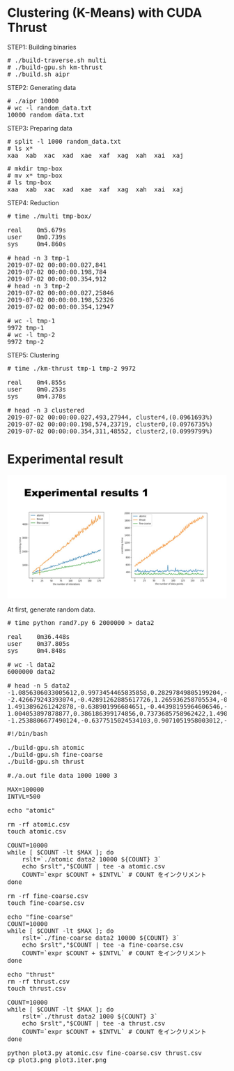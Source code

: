 # Clustering (K-Means) with CUDA Thrust

STEP1: Building binaries

<pre>
# ./build-traverse.sh multi
# ./build-gpu.sh km-thrust
# ./build.sh aipr
</pre>

STEP2: Generating data

<pre>
# ./aipr 10000
# wc -l random_data.txt
10000 random_data.txt
</pre>

STEP3: Preparing data

<pre>
# split -l 1000 random_data.txt
# ls x*
xaa  xab  xac  xad  xae  xaf  xag  xah  xai  xaj
</pre>

<pre>
# mkdir tmp-box
# mv x* tmp-box
# ls tmp-box
xaa  xab  xac  xad  xae  xaf  xag  xah  xai  xaj
</pre>

STEP4: Reduction

<pre>
# time ./multi tmp-box/

real    0m5.679s
user    0m0.739s
sys     0m4.860s

# head -n 3 tmp-1
2019-07-02 00:00:00.027,841
2019-07-02 00:00:00.198,784
2019-07-02 00:00:00.354,912
# head -n 3 tmp-2
2019-07-02 00:00:00.027,25846
2019-07-02 00:00:00.198,52326
2019-07-02 00:00:00.354,12947

# wc -l tmp-1
9972 tmp-1
# wc -l tmp-2
9972 tmp-2
</pre>

STEP5: Clustering

<pre>
# time ./km-thrust tmp-1 tmp-2 9972

real    0m4.855s
user    0m0.253s
sys     0m4.378s

# head -n 3 clustered
2019-07-02 00:00:00.027,493,27944, cluster4,(0.0961693%)
2019-07-02 00:00:00.198,574,23719, cluster0,(0.0976735%)
2019-07-02 00:00:00.354,311,48552, cluster2,(0.0999799%)
</pre>

# Experimental result

<img src="AIPR-experimental-result-1.jpg">

At first, generate random data.

<pre>
# time python rand7.py 6 2000000 > data2

real    0m36.448s
user    0m37.805s
sys     0m4.848s

# wc -l data2
6000000 data2

# head -n 5 data2
-1.0856306033005612,0.9973454465835858,0.28297849805199204,-1.506294713918092,-0.5786002519685364,1.651436537097151
-2.426679243393074,-0.42891262885617726,1.265936258705534,-0.8667404022651017,-0.6788861516220543,-0.09470896893689112
1.4913896261242878,-0.638901996684651,-0.44398195964606546,-0.43435127561851733,2.2059300827254558,2.1867860889737867
1.004053897878877,0.386186399174856,0.7373685758962422,1.490732028150799,-0.9358338684023914,1.1758290447821034
-1.2538806677490124,-0.6377515024534103,0.9071051958003012,-1.428680700225969,-0.1400687201886661,-0.8617548958596855
</pre>

<pre>
#!/bin/bash

./build-gpu.sh atomic
./build-gpu.sh fine-coarse
./build-gpu.sh thrust

#./a.out file data 1000 1000 3

MAX=100000
INTVL=500

echo "atomic"

rm -rf atomic.csv
touch atomic.csv

COUNT=10000
while [ $COUNT -lt $MAX ]; do
    rslt=`./atomic data2 10000 ${COUNT} 3`
    echo $rslt","$COUNT | tee -a atomic.csv
    COUNT=`expr $COUNT + $INTVL` # COUNT をインクリメント    
done

rm -rf fine-coarse.csv
touch fine-coarse.csv

echo "fine-coarse"
COUNT=10000
while [ $COUNT -lt $MAX ]; do
    rslt=`./fine-coarse data2 10000 ${COUNT} 3`
    echo $rslt","$COUNT | tee -a fine-coarse.csv
    COUNT=`expr $COUNT + $INTVL` # COUNT をインクリメント    
done

echo "thrust"
rm -rf thrust.csv
touch thrust.csv

COUNT=10000
while [ $COUNT -lt $MAX ]; do
    rslt=`./thrust data2 1000 ${COUNT} 3`
    echo $rslt","$COUNT | tee -a thrust.csv
    COUNT=`expr $COUNT + $INTVL` # COUNT をインクリメント
done

python plot3.py atomic.csv fine-coarse.csv thrust.csv 
cp plot3.png plot3.iter.png

</pre>